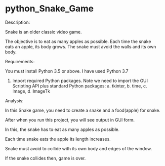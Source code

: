 # python_Snake_Game

Description: 

Snake is an older classic video game. 

The objective is to eat as many apples as possible. 
Each time the snake eats an apple, its body grows. 
The snake must avoid the walls and its own body.

Requirements:

You must install Python 3.5 or above. I have used Python 3.7

1. Import required Python packages. 
Note we need to import the GUI Scripting API plus standard Python packages: 
a. tkinter, 
b. time, 
c. Image, 
d. ImageTk

Analysis:

In this Snake game, you need to create a snake and a food(apple) for snake.

After when you run this project, you will see output in GUI form.

In this, the snake has to eat as many apples as possible. 

Each time snake eats the apple its length increases.

Snake must avoid to collide with its own body and edges of the window.

If the snake collides then, game is over.

